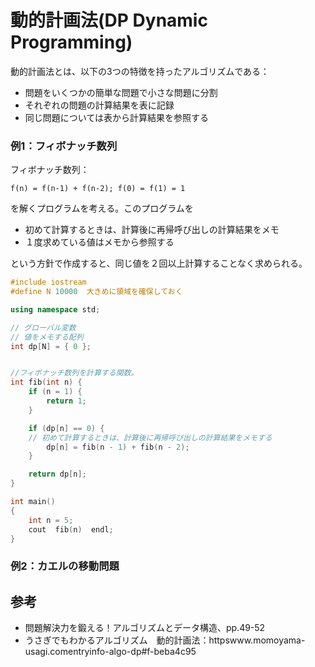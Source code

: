 # 動的計画法(DP Dynamic Programming)

動的計画法とは、以下の3つの特徴を持ったアルゴリズムである：
- 問題をいくつかの簡単な問題で小さな問題に分割
- それぞれの問題の計算結果を表に記録
- 同じ問題については表から計算結果を参照する

### 例1：フィボナッチ数列
フィボナッチ数列：
```
f(n) = f(n-1) + f(n-2); f(0) = f(1) = 1
```
を解くプログラムを考える。このプログラムを

- 初めて計算するときは、計算後に再帰呼び出しの計算結果をメモ
- １度求めている値はメモから参照する

という方針で作成すると、同じ値を２回以上計算することなく求められる。

```C++
#include iostream
#define N 10000  大きめに領域を確保しておく

using namespace std;

// グローバル変数
// 値をメモする配列
int dp[N] = { 0 };


//フィボナッチ数列を計算する関数。
int fib(int n) {
    if (n = 1) {
        return 1;
    }

    if (dp[n] == 0) {
    // 初めて計算するときは、計算後に再帰呼び出しの計算結果をメモする
        dp[n] = fib(n - 1) + fib(n - 2);
    }

    return dp[n];
}

int main()
{
    int n = 5;
    cout  fib(n)  endl;
}
```


### 例2：カエルの移動問題





## 参考
- 問題解決力を鍛える！アルゴリズムとデータ構造、pp.49-52
- うさぎでもわかるアルゴリズム　動的計画法：httpswww.momoyama-usagi.comentryinfo-algo-dp#f-beba4c95
